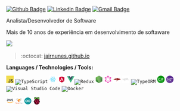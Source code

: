 
<!--

- 🔭 I’m currently working on ...
- 🌱 I’m currently learning ...
- 👯 I’m looking to collaborate on ...
- 🤔 I’m looking for help with ...
- 💬 Ask me about ...
- 📫 How to reach me: ...
- 😄 Pronouns: ...
- ⚡ Fun fact: ...
-->


[![Github Badge](https://img.shields.io/badge/-github-000?style=flat-square&logo=Github&logoColor=white&link=https://github.com/jairnunes)](https://github.com/jairnunes)
[![Linkedin Badge](https://img.shields.io/badge/-linkedin-blue?style=flat-square&logo=Linkedin&logoColor=white&link=https://www.linkedin.com/in/jair-nunes-77071950/)](https://www.linkedin.com/in/jair-nunes-77071950/)
[![Gmail Badge](https://img.shields.io/badge/-gmail-c14438?style=flat-square&logo=Gmail&logoColor=white&link=mailto:tecnologia.jns@gmail.com)](mailto:tecnologia.jns@gmail.com)

Analista/Desenvolvedor de Software

Mais de 10 anos de experiência em desenvolvimento de softaware

![](https://img.shields.io/badge/-javascript-22782f?style=flat-square&logo=javascript&logoColor=white)

> :octocat: [jairnunes.github.io](https://jairnunes.github.io)
> 

**Languages / Technologies / Tools:**

<code><img alt="JavaScript" src="https://raw.githubusercontent.com/github/explore/80688e429a7d4ef2fca1e82350fe8e3517d3494d/topics/javascript/javascript.png" height="20" title="JavScript" /></code> <code><img alt="TypeScript" src="https://user-images.githubusercontent.com/38081852/87239831-f8f7b100-c3e9-11ea-92df-5d7c8c4458d2.png" height="20" title="TypeScript" /></code> <code><img alt="React / React Native" src="https://raw.githubusercontent.com/github/explore/80688e429a7d4ef2fca1e82350fe8e3517d3494d/topics/react/react.png" height="20" title="React / React Native" /></code> <code><img alt="Angular 2.x" src="https://raw.githubusercontent.com/github/explore/80688e429a7d4ef2fca1e82350fe8e3517d3494d/topics/angular/angular.png" height="20" title="Angular 2.x" /></code> <code><img alt="Vue.js" src="https://raw.githubusercontent.com/github/explore/80688e429a7d4ef2fca1e82350fe8e3517d3494d/topics/vue/vue.png" height="20" title="Vue.js" /></code><code><img alt="Redux" src="https://user-images.githubusercontent.com/38081852/87548846-7427c400-c683-11ea-8d14-f629b938577d.png" height="20" title="Redux" /></code> <code><img alt="NodeJS" src="https://raw.githubusercontent.com/github/explore/80688e429a7d4ef2fca1e82350fe8e3517d3494d/topics/nodejs/nodejs.png" height="20" title="NodeJS" /></code> <code><img alt="graphQL" src="https://raw.githubusercontent.com/github/explore/5c058a388828bb5fde0bcafd4bc867b5bb3f26f3/topics/graphql/graphql.png" height="20" title="graphQL" /></code> <code><img alt="Mongoose" src="https://raw.githubusercontent.com/github/explore/80688e429a7d4ef2fca1e82350fe8e3517d3494d/topics/mongoose/mongoose.png" height="20" title="Mongoose" /></code> <code><img alt="nextJs" src="https://raw.githubusercontent.com/github/explore/28b02bbc9ad9f7a503c43775aebeb515dc2da5fc/topics/nextjs/nextjs.png" height="20" title="nextJs" /></code> <code><img alt="TypeORM" src="https://user-images.githubusercontent.com/38081852/87548856-768a1e00-c683-11ea-93a1-13f8c6de70f2.png" height="20" title="TypeORM" /></code> <code><img alt="c#" src="https://raw.githubusercontent.com/github/explore/80688e429a7d4ef2fca1e82350fe8e3517d3494d/topics/csharp/csharp.png" height="20" title="c#" /></code> <code><img alt=".net" src="https://raw.githubusercontent.com/github/explore/93d8a67084f94b2a444e510199a6e7622e5b09a3/topics/dotnet/dotnet.png" height="20" title=".net" /></code> <code><img alt="Visual Studio Code" src="https://user-images.githubusercontent.com/38081852/87336793-cbf5ec00-c518-11ea-960c-d6ff6aa1b177.png" height="25" title="Visual Studio Code" /></code> <code><img alt="Docker" src="https://user-images.githubusercontent.com/38081852/87548752-565a5f00-c683-11ea-98bc-466626e09af8.png" height="25" title="Docker" /></code></p>
<p><code><img alt="Aws" src="https://raw.githubusercontent.com/github/explore/fbceb94436312b6dacde68d122a5b9c7d11f9524/topics/aws/aws.png" height="20" title="Aws" /></code> <code><img alt="Tensorflow" src="https://raw.githubusercontent.com/github/explore/80688e429a7d4ef2fca1e82350fe8e3517d3494d/topics/tensorflow/tensorflow.png" height="20" title="Tensorflow" /></code> <code><img alt="arduino" src="https://raw.githubusercontent.com/github/explore/80688e429a7d4ef2fca1e82350fe8e3517d3494d/topics/arduino/arduino.png" height="20" title="arduino" /></code> <code><img alt="Raspberry-pi" src="https://raw.githubusercontent.com/github/explore/80688e429a7d4ef2fca1e82350fe8e3517d3494d/topics/raspberry-pi/raspberry-pi.png" height="20" title="Raspberry-pi" /></code>





